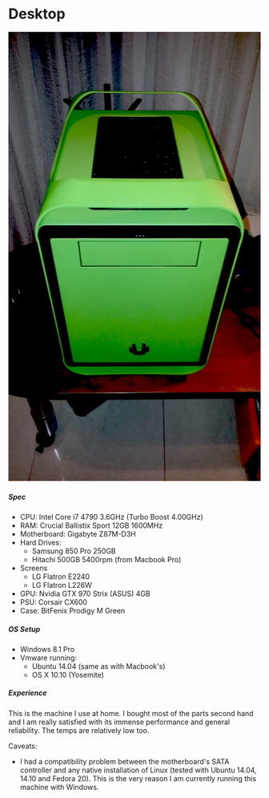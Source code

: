 Desktop
=======

![desktop](./images/desktop.jpg)

##### Spec

* CPU: Intel Core i7 4790 3.6GHz (Turbo Boost 4.00GHz)
* RAM: Crucial Ballistix Sport 12GB 1600MHz
* Motherboard: Gigabyte Z87M-D3H
* Hard Drives:
	* Samsung 850 Pro 250GB
	* Hitachi 500GB 5400rpm (from Macbook Pro)
* Screens
	* LG Flatron E2240
	* LG Flatron L226W
* GPU: Nvidia GTX 970 Strix (ASUS) 4GB
* PSU: Corsair CX600
* Case: BitFenix Prodigy M Green

##### OS Setup

* Windows 8.1 Pro
* Vmware running:
	* Ubuntu 14.04 (same as with Macbook's)
	* OS X 10.10 (Yosemite)

##### Experience

This is the machine I use at home. I bought most of the parts second hand and I am really satisfied with its immense performance and general reliability. The temps are relatively low too.

Caveats:

* I had a compatibility problem between the motherboard's SATA controller and any native installation of Linux (tested with Ubuntu 14.04, 14.10 and Fedora 20). This is the very reason I am currently running this machine with Windows.